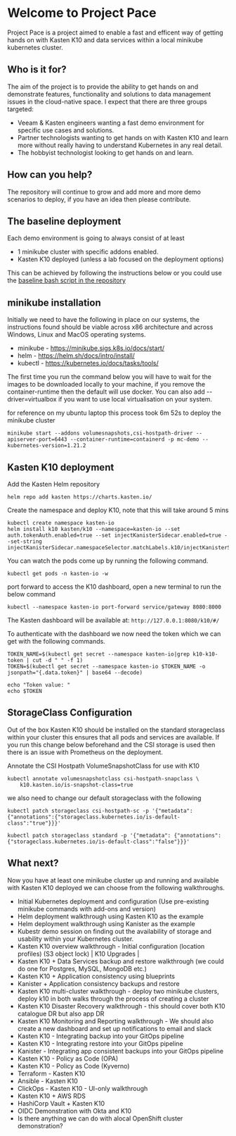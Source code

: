 # Welcome to Project Pace 



Project Pace is a project aimed to enable a fast and efficent way of getting hands on with Kasten K10 and data services within a local minikube kubernetes cluster. 

## Who is it for?

The aim of the project is to provide the ability to get hands on and demonstrate features, functionality and solutions to data management issues in the cloud-native space. I expect that there are three groups targeted: 

- Veeam & Kasten engineers wanting a fast demo environment for specific use cases and solutions. 
- Partner technologists wanting to get hands on with Kasten K10 and learn more without really having to understand Kubernetes in any real detail. 
- The hobbyist technologist looking to get hands on and learn.

## How can you help? 

The repository will continue to grow and add more and more demo scenarios to deploy, if you have an idea then please contribute. 

## The baseline deployment 

Each demo environment is going to always consist of at least 

- 1 minikube cluster with specific addons enabled. 
- Kasten K10 deployed (unless a lab focused on the deployment options)

This can be achieved by following the instructions below or you could use the [baseline bash script in the repository](baseline.sh) 

## minikube installation 

Initially we need to have the following in place on our systems, the instructions found should be viable across x86 architecture and across Windows, Linux and MacOS operating systems. 

- minikube - https://minikube.sigs.k8s.io/docs/start/ 
- helm - https://helm.sh/docs/intro/install/
- kubectl - https://kubernetes.io/docs/tasks/tools/ 

The first time you run the command below you will have to wait for the images to be downloaded locally to your machine, if you remove the container-runtime then the default will use docker. You can also add --driver=virtualbox if you want to use local virtualisation on your system. 

for reference on my ubuntu laptop this process took 6m 52s to deploy the minikube cluster

```
minikube start --addons volumesnapshots,csi-hostpath-driver --apiserver-port=6443 --container-runtime=containerd -p mc-demo --kubernetes-version=1.21.2 
```


## Kasten K10 deployment 
Add the Kasten Helm repository

``` 
helm repo add kasten https://charts.kasten.io/
```
Create the namespace and deploy K10, note that this will take around 5 mins 

```
kubectl create namespace kasten-io
helm install k10 kasten/k10 --namespace=kasten-io --set auth.tokenAuth.enabled=true --set injectKanisterSidecar.enabled=true --set-string injectKanisterSidecar.namespaceSelector.matchLabels.k10/injectKanisterSidecar=true
```
You can watch the pods come up by running the following command.
```
kubectl get pods -n kasten-io -w
```
port forward to access the K10 dashboard, open a new terminal to run the below command

```
kubectl --namespace kasten-io port-forward service/gateway 8080:8000
```

The Kasten dashboard will be available at: `http://127.0.0.1:8080/k10/#/`

To authenticate with the dashboard we now need the token which we can get with the following commands. 

```
TOKEN_NAME=$(kubectl get secret --namespace kasten-io|grep k10-k10-token | cut -d " " -f 1)
TOKEN=$(kubectl get secret --namespace kasten-io $TOKEN_NAME -o jsonpath="{.data.token}" | base64 --decode)

echo "Token value: "
echo $TOKEN
```

## StorageClass Configuration 

Out of the box Kasten K10 should be installed on the standard storageclass within your cluster this ensures that all pods and services are available. If you run this change below beforehand and the CSI storage is used then there is an issue with Prometheus on the deployment. 

Annotate the CSI Hostpath VolumeSnapshotClass for use with K10

```
kubectl annotate volumesnapshotclass csi-hostpath-snapclass \
    k10.kasten.io/is-snapshot-class=true
```
we also need to change our default storageclass with the following 

```
kubectl patch storageclass csi-hostpath-sc -p '{"metadata": {"annotations":{"storageclass.kubernetes.io/is-default-class":"true"}}}'

kubectl patch storageclass standard -p '{"metadata": {"annotations":{"storageclass.kubernetes.io/is-default-class":"false"}}}'
```

## What next? 

Now you have at least one minikube cluster up and running and available with Kasten K10 deployed we can choose from the following walkthroughs. 

- Initial Kubernetes deployment and configuration (Use pre-existing minikube commands with add-ons and version)
- Helm deployment walkthrough using Kasten K10 as the example
- Helm deployment walkthrough using Kanister as the example
- Kubestr demo session on finding out the availability of storage and usability within your Kubernetes cluster.
- Kasten K10 overview walkthrough - Initial configuration (location profiles) (S3 object lock) | K10 Upgrades |
- Kasten K10 + Data Services backup and restore walkthrough (we could do one for Postgres, MySQL, MongoDB etc.)
- Kasten K10 + Application consistency using blueprints
- Kanister + Application consistency backups and restore
- Kasten K10 multi-cluster walkthrough - deploy two minikube clusters, deploy k10 in both walks through the process of creating a cluster
- Kasten K10 Disaster Recovery walkthrough - this should cover both K10 catalogue DR but also app DR
- Kasten K10 Monitoring and Reporting walkthrough - We should also create a new dashboard and set up notifications to email and slack
- Kasten K10 - Integrating backup into your GitOps pipeline
- Kasten K10 - Integrating restore into your GitOps pipeline
- Kanister - Integrating app consistent backups into your GitOps pipeline
- Kasten K10 - Policy as Code (OPA)
- Kasten K10 - Policy as Code (Kyverno)
- Terraform - Kasten K10
- Ansible - Kasten K10
- ClickOps - Kasten K10 - UI-only walkthrough
- Kasten K10 + AWS RDS
- HashiCorp Vault + Kasten K10
- OIDC Demonstration with Okta and K10
- Is there anything we can do with alocal OpenShift cluster demonstration?

